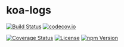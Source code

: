 # koa-logs

[![Build Status](https://travis-ci.org/hardog/koa-logs.svg?branch=v2)](https://travis-ci.org/hardog/koa-logs)
[![codecov.io](http://codecov.io/github/hardog/koa-logs.svg?branch=v2)](http://codecov.io/github/hardog/koa-logs?branch=v2)

[![Coverage Status](https://img.shields.io/codecov/c/github/hardog/koa-logs.svg?branch=v2)](https://codecov.io/github/hardog/koa-logs/branch/v2)
[![License](https://img.shields.io/npm/l/koa-logs.svg)](https://www.npmjs.com/package/koa-logs)
[![npm Version](https://img.shields.io/npm/v/koa-logs.svg)](https://www.npmjs.com/package/koa-logs)

